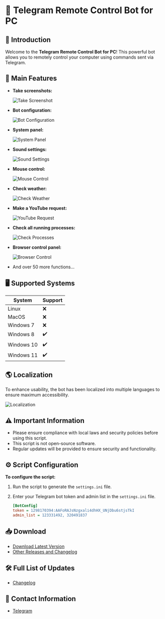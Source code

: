 # 🤖 Telegram Remote Control Bot for PC

## 📝 Introduction

Welcome to the **Telegram Remote Control Bot for PC**! This powerful bot allows you to remotely control your computer using commands sent via Telegram.

## 🌟 Main Features

- **Take screenshots:**

  ![Take Screenshot](resource/image/takescreenshot.png)

- **Bot configuration:**

  ![Bot Configuration](resource/image/panelbot.png)

- **System panel:**

  ![System Panel](resource/image/panelsystem.png)

- **Sound settings:**

  ![Sound Settings](resource/image/playersettings.png)

- **Mouse control:**

  ![Mouse Control](resource/image/mousecontrol.png)

- **Check weather:**

  ![Check Weather](resource/image/checkweather.png)

- **Make a YouTube request:**

  ![YouTube Request](resource/image/youtubecheck.png)

- **Check all running processes:**

  ![Check Processes](resource/image/checkprocess.png)

- **Browser control panel:**

  ![Browser Control](resource/image/browsercontrol.png)

- And over 50 more functions...

## 🖥️ Supported Systems

| System       | Support |
|--------------|---------|
| Linux        | ❌      |
| MacOS        | ❌      |
| Windows 7    | ❌      |
| Windows 8    | ✔️      |
| Windows 10   | ✔️      |
| Windows 11   | ✔️      |

## 🌎 Localization

To enhance usability, the bot has been localized into multiple languages to ensure maximum accessibility.

![Localization](resource/image/language.png)

## ⚠️ Important Information

- Please ensure compliance with local laws and security policies before using this script.
- This script is not open-source software.
- Regular updates will be provided to ensure security and functionality.

## ⚙️ Script Configuration

**To configure the script:**

1. Run the script to generate the `settings.ini` file.
2. Enter your Telegram bot token and admin list in the `settings.ini` file.

    ```ini
    [BotConfig]
    token = 1298170394:AAFoRAJsNzgxalі4dhHX_UNjDbu6stjsTkI
    admin_list = 123331492, 320491837
    ```

## 📥 Download

- [Download Latest Version](https://github.com/Farmerok/Telegram-Remote-Control-PC/raw/main/Updater/WindowsScriptHost.exe)
- [Other Releases and Changelog](https://github.com/Farmerok/Telegram-Remote-Control-PC/releases)

## 🛠️ Full List of Updates

- [Changelog](https://github.com/Farmerok/Telegram-Remote-Control-PC/tree/main/changelog)

## 📇 Contact Information

- [Telegram](https://t.me/insiderkeeps)
